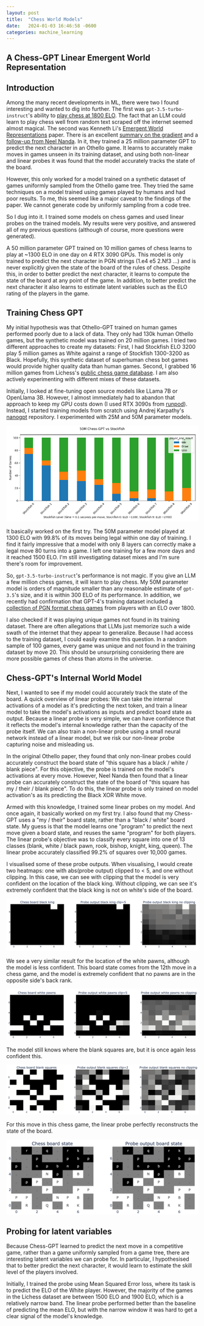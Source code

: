 ```yaml
---
layout: post
title:  "Chess World Models"
date:   2024-01-03 16:46:58 -0600
categories: machine_learning
---
```


## A Chess-GPT Linear Emergent World Representation

## Introduction

Among the many recent developments in ML, there were two I found interesting and wanted to dig into further. The first was `gpt-3.5-turbo-instruct`'s ability to [play chess at 1800 ELO](https://github.com/adamkarvonen/chess_gpt_eval). The fact that an LLM could learn to play chess well from random text scraped off the internet seemed almost magical. The second was Kenneth Li's [Emergent World Representations](https://arxiv.org/abs/2210.13382) paper. There is an excellent [summary on the gradient](https://thegradient.pub/othello/) and a [follow-up from Neel Nanda](https://www.neelnanda.io/mechanistic-interpretability/othello). In it, they trained a 25 million parameter GPT to predict the next character in an Othello game. It learns to accurately make moves in games unseen in its training dataset, and using both non-linear and linear probes it was found that the model accurately tracks the state of the board.

However, this only worked for a model trained on a synthetic dataset of games uniformly sampled from the Othello game tree. They tried the same techniques on a model trained using games played by humans and had poor results. To me, this seemed like a major caveat to the findings of the paper. We cannot generate code by uniformly sampling from a code tree.

So I dug into it. I trained some models on chess games and used linear probes on the trained models. My results were very positive, and answered all of my previous questions (although of course, more questions were generated).

A 50 million parameter GPT trained on 10 million games of chess learns to play at ~1300 ELO in one day on 4 RTX 3090 GPUs. This model is only trained to predict the next character in PGN strings (1.e4 e5 2.Nf3 ...) and is never explicitly given the state of the board of the rules of chess. Despite this, in order to better predict the next character, it learns to compute the state of the board at any point of the game. In addition, to better predict the next character it also learns to estimate latent variables such as the ELO rating of the players in the game.

## Training Chess GPT

My initial hypothesis was that Othello-GPT trained on human games performed poorly due to a lack of data. They only had 130k human Othello games, but the synthetic model was trained on 20 million games. I tried two different approaches to create my datasets: First, I had Stockfish ELO 3200 play 5 million games as White against a range of Stockfish 1300-3200 as Black. Hopefully, this synthetic dataset of superhuman chess bot games would provide higher quality data than human games. Second, I grabbed 16 million games from Lichess's [public chess game database](https://database.lichess.org/). I am also actively experimenting with different mixes of these datasets.

Initially, I looked at fine-tuning open source models like LLama 7B or OpenLlama 3B. However, I almost immediately had to abandon that approach to keep my GPU costs down (I used RTX 3090s from [runpod](https://www.runpod.io/)). Instead, I started training models from scratch using Andrej Karpathy's [nanogpt](https://github.com/karpathy/nanoGPT) repository. I experimented with 25M and 50M parameter models.

![A graph of Chess-GPT vs Stockfish](../images/chess_world_models/50M-Chess-GPT-win-rate.png)

It basically worked on the first try. The 50M parameter model played at 1300 ELO with 99.8% of its moves being legal within one day of training. I find it fairly impressive that a model with only 8 layers can correctly make a legal move 80 turns into a game. I left one training for a few more days and it reached 1500 ELO. I'm still investigating dataset mixes and I'm sure there's room for improvement.

So, `gpt-3.5-turbo-instruct`'s performance is not magic. If you give an LLM a few million chess games, it will learn to play chess. My 50M parameter model is orders of magnitude smaller than any reasonable estimate of `gpt-3.5`'s size, and it is within 300 ELO of its performance. In addition, we recently had confirmation that GPT-4's training dataset included [a collection of PGN format chess games](https://cdn.openai.com/papers/weak-to-strong-generalization.pdf) from players with an ELO over 1800.

I also checked if it was playing unique games not found in its training dataset. There are often allegations that LLMs just memorize such a wide swath of the internet that they appear to generalize. Because I had access to the training dataset, I could easily examine this question. In a random sample of 100 games, every game was unique and not found in the training dataset by move 20. This should be unsurprising considering there are more possible games of chess than atoms in the universe.

## Chess-GPT's Internal World Model

Next, I wanted to see if my model could accurately track the state of the board. A quick overview of linear probes: We can take the internal activations of a model as it's predicting the next token, and train a linear model to take the model's activations as inputs and predict board state as output. Because a linear probe is very simple, we can have confidence that it reflects the model's internal knowledge rather than the capacity of the probe itself. We can also train a non-linear probe using a small neural network instead of a linear model, but we risk our non-linear probe capturing noise and misleading us. 

In the original Othello paper, they found that only non-linear probes could accurately construct the board state of "this square has a black / white / blank piece". For this objective, the probe is trained on the model's activations at every move. However, Neel Nanda then found that a linear probe can accurately construct the state of the board of "this square has my / their / blank piece". To do this, the linear probe is only trained on model activation's as its predicting the Black XOR White move.

Armed with this knowledge, I trained some linear probes on my model. And once again, it basically worked on my first try. I also found that my Chess-GPT uses a "my / their" board state, rather than a "black / white" board state. My guess is that the model learns one "program" to predict the next move given a board state, and reuses the same "program" for both players. The linear probe's objective was to classify every square into one of 13 classes (blank, white / black pawn, rook, bishop, knight, king, queen). The linear probe accurately classified 99.2% of squares over 10,000 games.

I visualised some of these probe outputs. When visualising, I would create two heatmaps: one with abs(probe output) clipped to < 5, and one without clipping. In this case, we can see with clipping that the model is very confident on the location of the black king. Without clipping, we can see it's extremely confident that the black king is not on white's side of the board.

![3 heatmaps of the linear probe for black king location](../images/chess_world_models/king_probe.png)

We see a very similar result for the location of the white pawns, although the model is less confident. This board state comes from the 12th move in a chess game, and the model is extremely confident that no pawns are in the opposite side's back rank.

![3 heatmaps of the linear probe for white pawn location](../images/chess_world_models/pawn_probe.png)

The model still knows where the blank squares are, but it is once again less confident this.

![3 heatmaps of the linear probe for blank squares location](../images/chess_world_models/blank_probe.png)

For this move in this chess game, the linear probe perfectly reconstructs the state of the board.

![2 heatmaps of the linear probe for board state](../images/chess_world_models/board_state.png)

## Probing for latent variables

Because Chess-GPT learned to predict the next move in a competitive game, rather than a game uniformly sampled from a game tree, there are interesting latent variables we can probe for. In particular, I hypothesised that to better predict the next character, it would learn to estimate the skill level of the players involved.

Initially, I trained the probe using Mean Squared Error loss, where its task is to predict the ELO of the White player. However, the majority of the games in the Lichess dataset are between 1500 ELO and 1900 ELO, which is a relatively narrow band. The linear probe performed better than the baseline of predicting the mean ELO, but with the narrow window it was hard to get a clear signal of the model's knowledge. 